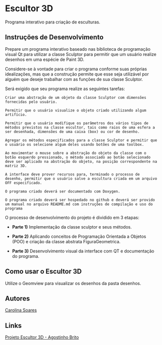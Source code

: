 # Escultor 3D

Programa interativo para criação de esculturas.

## Instruções de Desenvolvimento

Prepare um programa interativo baseado nas biblioteca de programação visual Qt para utilizar a classe Sculptor para permitir que um usuário realize desenhos em uma espécie de Paint 3D.

Considere-se à vontade para criar o programa conforme suas próprias idealizações, mas que a construção permite que esse seja utilizável por alguém que deseje trabalhar com as funções de sua classe Sculptor.

Será exigido que seu programa realize as seguintes tarefas:

    Criar uma abstração de um objeto da classe Sculptor com dimensões fornecidas pelo usuário.

    Permitir que o usuário visualize o objeto criado utilizando algum artifício.

    Permitir que o usuário modifique os parâmetros dos vários tipos de métodos previstos na classe escultor, tais como raios de uma esfera a ser desenhada, dimensões de uma caixa (box) ou cor de desenho.

    Agregar os métodos especificados para a classe Sculptor e permitir que o usuário os selecione algum deles usando botões de uma toolbox.

    Ao movimentar o mouse sobre a abstração do objeto da classe com o botão esquerdo pressionado, o método associado ao botão selecionado deve ser aplicado na abstração do objeto, na posição correspondente na matriz 3D.

    A interface deve prover recursos para, terminado o processo de desenho, permitir que o usuário salve a escultura criada em um arquivo OFF especificado.

    O programa criado deverá ser documentado com Doxygen.

    O programa criado deverá ser hospedado no github e deverá ser provido um manual no arquivo README.md com instruções de compilação e uso do programa

O processo de desenvolvimento do projeto é dividido em 3 etapas:

- **Parte 1)** Implementação da classe sculptor e seus métodos.

- **Parte 2)** Aplicando conceitos de Programação Orientada a Objetos (POO) e criação da classe abstrata FiguraGeometrica.

- **Parte 3)** Desenvolvimento visual da interface com QT e documentação do programa.

## Como usar o Escultor 3D

Utilize o Geomview para visualizar os desenhos da pasta desenhos.

## Autores

[Carolina Soares](https://github.com/MariaCarolinass)

## Links

[Projeto Escultor 3D - Agostinho Brito](https://agostinhobritojr.github.io/curso/progav-dca3303/escultor.html)
